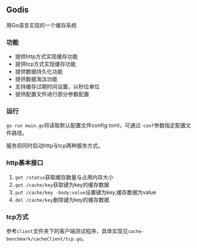 ## Godis

用Go语言实现的一个缓存系统

### 功能
* 提供http方式实现缓存功能
* 提供tcp方式实现缓存功能
* 提供数据持久化功能
* 提供数据淘汰功能
* 支持缓存过期时间设置，以秒位单位
* 提供配置文件进行部分参数配置

### 运行
`go run main.go`将读取默认配置文件config.toml，可通过`-conf`参数指定配置文件路径。

服务将同时启动http与tcp两种服务方式。

### http基本接口
1. `get /status`获取缓存数量与占用内存大小
2. `get /cache/key`获取键为key的缓存数据
3. `put /cache/key -body:value`设置键为key,缓存数据为value
4. `del /cache/key`删除键为key的缓存数据

### tcp方式
参考`client`文件夹下的客户端测试程序，具体实现见`cache-benchmark/cacheClient/tcp.go`。